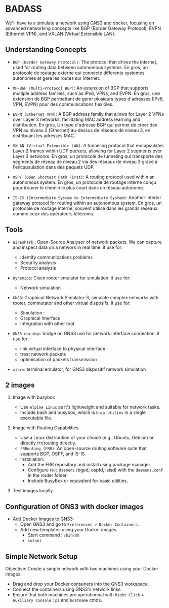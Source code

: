# BADASS

We'll have to a simulate a network using GNS3 and docker, focusing on advanced networking concepts like BGP (Border Gateway Protocol), EVPN (Ethernet VPN), and VXLAN (Virtual Extensible LAN). 

## Understanding Concepts 

- `BGP (Border Gateway Protocol)`: The protocol that drives the internet, used for routing data between autonomous systems. 
En gros, un protocole de routage externe qui connecte differents systemes autonomes et gere les routes sur internet.

- `MP-BGP (Multi-Protocol BGP)`: An extension of BGP that supports multiple address families, such as IPv6, VPNs, and EVPN. 
En gros, une extension de BGP permettant de gerer plusieurs types d'adresses (IPv6, VPN, EVPN) pour des communications flexibles.

- `EVPN (Ethernet VPN)`: A BGP address family that allows for Layer 2 VPNs over Layer 3 networks, facilitating MAC address learning and distribution. 
En gros, Un type d'adresse BGP qui permet de créer des VPN au niveau 2 (Ethernet) au-dessus de réseaux de niveau 3, en distribuant les adresses MAC.

- `VXLAN (Virtual Extensible LAN)`: A tunneling protocol that encapsulates Layer 2 frames within UDP packets, allowing for Layer 2 segments over Layer 3 networks. 
En gros, un protocole de tunneling qui transporte des segments de réseau de niveau 2 via des réseaux de niveau 3 grâce à l'encapsulation dans des paquets UDP.

- `OSPF (Open Shortest Path First)`: A routing protocol used within an autonomous system. 
En gros, un protocole de routage interne conçu pour trouver le chemin le plus court dans un réseau autonome.

- `IS-IS (Intermediate System to Intermediate System)`: Another interior gateway protocol for routing within an autonomous system. En gros, un protocole de routage interne, souvent utilisé dans les grands réseaux comme ceux des opérateurs télécoms.
## Tools

- `Wireshark` : Open-Source Analysor of network packets. We can capture and inspect data on a network in real time. it use for: 
    - Identify communications problems
    - Security analysis
    - Protocol analysis

- `Dynamips`: Cisco rooter emulator for simulation. it use for:
    - Network simulation

- `GNS3`: Graphical Network Simulator-3, simulate complex networks with rooter, commutator and other virtual disposifs. it use for: 
    - Simulation : 
    - Graphical Interface 
    - Integration with other tool

- `GNS3 ubridge`: bridge on GNS3 use for network interface connection. it use for: 
    - link virtual interface to physical interface
    - treat network packets
    - optimisation of packets transmission

- `xterm`: terminal emulator, for GNS3 dispositif network simulation

## 2 images

1. Image with busybox
    - Use `Alpine Linux` as it's lightweight and suitable for network tasks.
    - Include bash and busybox, which is `Unix utilies` in a single executable file.

2. Image with Routing Capabilities
    - Use a Linux distribution of your choice (e.g., Ubuntu, Debian) or directly frr/routing directly.
    - `FRRouting (FRR)`: An open-source routing software suite that supports BGP, OSPF, and IS-IS.
    - Installation:
        - Add the FRR repository and install using package manager.
        - Configure `FRR daemons` (bgpd, ospfd, isisd) with the `daemons.conf` in the router folder.
        - Include BusyBox or equivalent for basic utilities.

3. Test images locally

## Configuration of GNS3 with docker images

- Add Docker Images to GNS3:
    - Open GNS3 and go to `Preferences > Docker Containers.`
    - Add new templates using your Docker images.
        - Start command : `/bin/sh`
        - `telnet`

## Simple Network Setup

Objective: Create a simple network with two machines using your Docker images.

- Drag and drop your Docker containers into the GNS3 workspace.
- Connect the containers using GNS3's network links.
- Ensure that both machines are operationnal with `Right Click` + `Auxiliary Console` : `ps` and `hostname` cmds.


